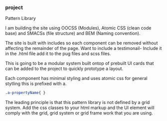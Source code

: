 ###  project 

Pattern Library 

I am building the site using OOCSS (Modules), Atomic CSS (clean code base) and SMACSs (file structure) and BEM (Naming convention). 

The site is built with includes so each component can be removed without affecting the remainder of the page.  Want to include a testimonail- Include it in the .html file add it to the pug files and scss files. 

This is going to be a modular system built ontop of prebuilt UI cards that can be added to the project to quickly prototype a layout. 

Each component has minimal styling and uses atomic css for general stytling this is prefixed with a. 

```css
.a-propertyName{ }
```
The leading principle is that this pattern library is not defined by a grid system. Add the css classes to your html markup and the UI element will comply with the grid, grid system or grid frame work that you are using. 
